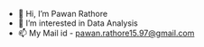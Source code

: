 - 👋 Hi, I’m Pawan Rathore
- 👀 I’m interested in Data Analysis
- 📫 My Mail id - pawan.rathore15.97@gmail.com

<!---
pawan-15/pawan-15 is a ✨ special ✨ repository because its `README.md` (this file) appears on your GitHub profile.
You can click the Preview link to take a look at your changes.
--->
